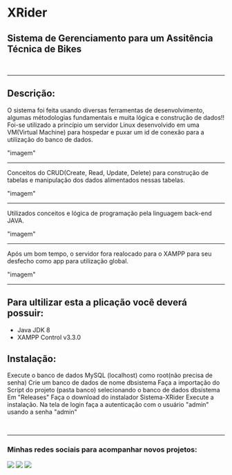 # XRider
## Sistema de Gerenciamento para um Assitência Técnica de Bikes
<br>
<hr>

## Descrição: <br>
O sistema foi feita usando diversas ferramentas de desenvolvimento, algumas métodologias fundamentais e muita lógica e construção de dados!!
Foi-se utilizado a princípio um servidor Linux desenvolvido em uma VM(Virtual Machine) para hospedar e puxar um id de conexão para a utilização do banco de dados.

"imagem"
<br>
<hr>

Conceitos do CRUD(Create, Read, Update, Delete) para construção de tabelas e manipulação dos dados alimentados nessas tabelas.

"imagem"
<br>
<hr>

Utilizados conceitos e lógica de programação pela linguagem back-end JAVA.

"imagem"
<br>
<hr>

Após um bom tempo, o servidor fora realocado para o XAMPP para seu desfecho como app para utilização global.

"imagem"
<br>
<hr>

## Para ultilizar esta a plicação você deverá possuir:

- Java JDK 8
- XAMPP Control v3.3.0

## Instalação:
Execute o banco de dados MySQL (localhost) como root(não precisa de senha)
Crie um  banco de dados de nome dbsistema
Faça a importação do Script do projeto (pasta banco) selecionando o banco de dados dbsistema
Em "Releases" Faça o download do instalador Sistema-XRider
Execute a instalação. Na tela de login faça a autenticação com o usuário "admin" usando a senha "admin"

<br>
<hr>

### Minhas redes sociais para acompanhar novos projetos: <br>
 <a href = "mailto:iannoliveira03@gmail.com"><img src="https://img.shields.io/badge/-Gmail-%23333?style=for-the-badge&logo=gmail&logoColor=white" target="_blank"></a>
  <a href="https://www.linkedin.com/in/iann-oliveira-3106b11a4/" target="_blank"><img src="https://img.shields.io/badge/-LinkedIn-%230077B5?style=for-the-badge&logo=linkedin&logoColor=white" target="_blank"></a>
   <a href="https://codepen.io/iannoliver" target="_blank"><img src="https://img.shields.io/badge/Codepen-000000?style=for-the-badge&logo=codepen&logoColor=white" target="_blank"></a>
